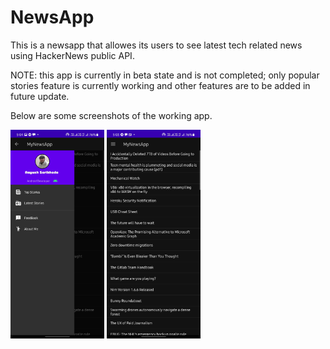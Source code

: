 # NewsApp

This is a newsapp that allowes its users to see latest tech related news using HackerNews public API.

NOTE: this app is currently in beta state and is not completed; only popular stories feature is currently working and other features are to be added in future update.

Below are some screenshots of the working app.

<img src="images/first.jpg" width= 150>         <img src="images/second.jpg" width= 150>
